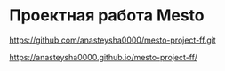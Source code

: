 # Проектная работа Mesto

https://github.com/anasteysha0000/mesto-project-ff.git

https://anasteysha0000.github.io/mesto-project-ff/
